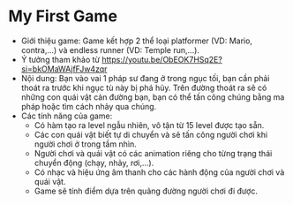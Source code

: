 # My First Game

- Giới thiệu game: Game kết hợp 2 thể loại platformer (VD: Mario, contra,...) và endless runner (VD: Temple run,...).
- Ý tưởng tham khảo từ https://youtu.be/ObEOK7HSq2E?si=bkOMaWAjfFJw4zqr
- Nội dung: Bạn vào vai 1 pháp sư đang ở trong ngục tối, bạn cần phải thoát ra trước khi ngục tù này bị phá hủy. Trên đường thoát ra sẽ có những con quái vật cản đường bạn, bạn có thể tấn công chúng bằng ma pháp hoặc tìm cách nhảy qua chúng.
- Các tính năng của game:
  - Có hàm tạo ra level ngẫu nhiên, vô tận từ 15 level được tạo sẵn.
  - Các con quái vật biết tự di chuyển và sẽ tấn công người chơi khi người chơi ở trong tầm nhìn.
  - Người chơi và quái vật có các animation riêng cho từng trạng thái chuyển động (chạy, nhảy, rơi,...).
  - Có nhạc và hiệu ứng âm thanh cho các hành động của người chơi và quái vật.
  - Game sẽ tính điểm dựa trên quãng đường người chơi đi được.
